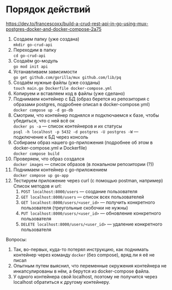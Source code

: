 # Порядок действий

https://dev.to/francescoxx/build-a-crud-rest-api-in-go-using-mux-postgres-docker-and-docker-compose-2a75

1. Создаем папку (уже создана) <br />
`mkdir go-crud-api`
2. Переходим в папку <br />
`cd go-crud-api`
3. Создаём go-модуль <br />
`go mod init api`
4. Устанавливаем зависимости <br />
`go get github.com/gorilla/mux github.com/lib/pq`
5. Создаём нужные файлы (уже созданы) <br />
`touch main.go Dockerfile docker-compose.yml`
6. Копируем и вставляем код в файлы (уже сделано) <br />
7. Поднимаем контейнер с БД (образ берется из репозитория с образами postgres, подробнее описал в docker-compose.yml) <br />
`docker compose up -d go-db`
8. Смотрим, что контейнер поднялся и подключаемся к базе, чтобы убедиться, что с ней всё ок <br />
`docker ps -a` — список контейнеров и их статусы  <br />
`psql -h localhost -p 5432 -d postgres -U postgres -W` — подключение к БД через консоль
9. Собираем образ нашего go-приложения (подробнее об этом в docker-compose.yml и Dockerfile) <br />
`docker compose build`
10. Проверяем, что образ создался <br />
`docker images` — список образов (в локальном репозитории (?))
11. Поднимаем контейнер с go-приложением <br />
`docker compose up go-app`
12. Тестируем приложение через curl (с помощью postman, например) <br />
Список методов и url:
    1. `POST localhost:8000/users` — создание пользователя
    2. `GET localhost:8000/users` — список всех пользователей
    3. `GET localhost:8000/users/<user_id>` — получить конкретного пользователя (треугольные скобочки не нужны)
    4. `PUT localhost:8000/users/<user_id>` — обновление конкретного пользователя
    5. `DELETE localhost:8000/users/<user_id>` — удаление конкретного пользователя

Вопросы:
1. Так, во-первых, куда-то потерял инструкцию, как поднимать контейнер через команду `docker` (без compose), вряд ли я её не писал
2. Опытным путем выяснил, что переменные окружения контейнера не инкапсулированы в нём, а берутся из docker-compose файла.
3. У одного контейнера свой localhost, поэтому не получится через localhost обратиться к другому контейнеру.
